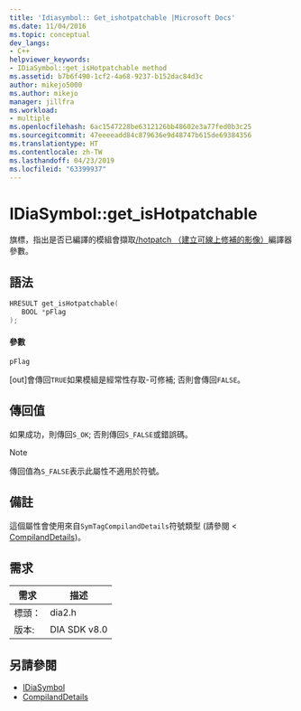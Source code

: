 ```yaml
---
title: 'Idiasymbol:: Get_ishotpatchable |Microsoft Docs'
ms.date: 11/04/2016
ms.topic: conceptual
dev_langs:
- C++
helpviewer_keywords:
- IDiaSymbol::get_isHotpatchable method
ms.assetid: b7b6f490-1cf2-4a68-9237-b152dac84d3c
author: mikejo5000
ms.author: mikejo
manager: jillfra
ms.workload:
- multiple
ms.openlocfilehash: 6ac1547228be6312126bb48602e3a77fed0b3c25
ms.sourcegitcommit: 47eeeeadd84c879636e9d48747b615de69384356
ms.translationtype: HT
ms.contentlocale: zh-TW
ms.lasthandoff: 04/23/2019
ms.locfileid: "63399937"
---
```

# <a name="idiasymbolgetishotpatchable"></a>IDiaSymbol::get_isHotpatchable
旗標，指出是否已編譯的模組會擷取[/hotpatch （建立可線上修補的影像）](/cpp/build/reference/hotpatch-create-hotpatchable-image)編譯器參數。

## <a name="syntax"></a>語法

```C++
HRESULT get_isHotpatchable(
   BOOL *pFlag
);
```

#### <a name="parameters"></a>參數
 `pFlag`

[out]會傳回`TRUE`如果模組是經常性存取-可修補; 否則會傳回`FALSE`。

## <a name="return-value"></a>傳回值
 如果成功，則傳回`S_OK`; 否則傳回`S_FALSE`或錯誤碼。

> [!NOTE]
> 傳回值為`S_FALSE`表示此屬性不適用於符號。

## <a name="remarks"></a>備註
 這個屬性會使用來自`SymTagCompilandDetails`符號類型 (請參閱 < [CompilandDetails](../../debugger/debug-interface-access/compilanddetails.md))。

## <a name="requirements"></a>需求

|需求|描述|
|-----------------|-----------------|
|標頭：|dia2.h|
|版本:|DIA SDK v8.0|

## <a name="see-also"></a>另請參閱
- [IDiaSymbol](../../debugger/debug-interface-access/idiasymbol.md)
- [CompilandDetails](../../debugger/debug-interface-access/compilanddetails.md)